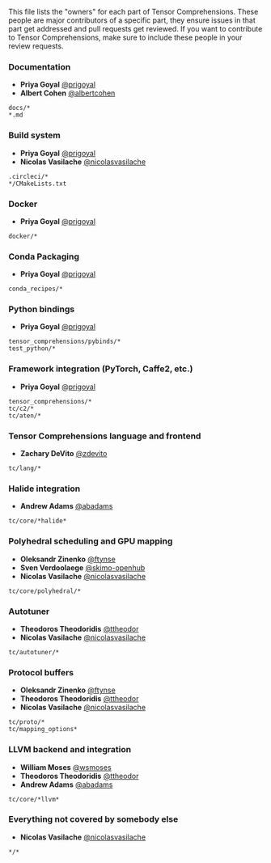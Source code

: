 This file lists the "owners" for each part of Tensor Comprehensions.
These people are major contributors of a specific part, they ensure issues in
that part get addressed and pull requests get reviewed. If you want to contribute
to Tensor Comprehensions, make sure to include these people in your review requests.

### Documentation
* **Priya Goyal** [@prigoyal](https://github.com/prigoyal)
* **Albert Cohen** [@albertcohen](https://github.com/albertcohen)
```
docs/*
*.md
```

### Build system
* **Priya Goyal** [@prigoyal](https://github.com/prigoyal)
* **Nicolas Vasilache** [@nicolasvasilache](https://github.com/nicolasvasilache)
```
.circleci/*
*/CMakeLists.txt
```

### Docker
* **Priya Goyal** [@prigoyal](https://github.com/prigoyal)
```
docker/*
```

### Conda Packaging
* **Priya Goyal** [@prigoyal](https://github.com/prigoyal)
```
conda_recipes/*
```

### Python bindings
* **Priya Goyal** [@prigoyal](https://github.com/prigoyal)
```
tensor_comprehensions/pybinds/*
test_python/*
```

### Framework integration (PyTorch, Caffe2, etc.)
* **Priya Goyal** [@prigoyal](https://github.com/prigoyal)
```
tensor_comprehensions/*
tc/c2/*
tc/aten/*
```

### Tensor Comprehensions language and frontend
* **Zachary DeVito** [@zdevito](https://github.com/zdevito)
```
tc/lang/*
```

### Halide integration
* **Andrew Adams** [@abadams](https://github.com/abadams)
```
tc/core/*halide*
```

### Polyhedral scheduling and GPU mapping
* **Oleksandr Zinenko** [@ftynse](https://github.com/ftynse)
* **Sven Verdoolaege** [@skimo-openhub](https://github.com/skimo-openhub)
* **Nicolas Vasilache** [@nicolasvasilache](https://github.com/nicolasvasilache)
```
tc/core/polyhedral/*
```

### Autotuner
* **Theodoros Theodoridis** [@ttheodor](https://github.com/ttheodor)
* **Nicolas Vasilache** [@nicolasvasilache](https://github.com/nicolasvasilache)
```
tc/autotuner/*
```

### Protocol buffers
* **Oleksandr Zinenko** [@ftynse](https://github.com/ftynse)
* **Theodoros Theodoridis** [@ttheodor](https://github.com/ttheodor)
* **Nicolas Vasilache** [@nicolasvasilache](https://github.com/nicolasvasilache)
```
tc/proto/*
tc/mapping_options*
```

### LLVM backend and integration
* **William Moses** [@wsmoses](https://github.com/wsmoses)
* **Theodoros Theodoridis** [@ttheodor](https://github.com/ttheodor)
* **Andrew Adams** [@abadams](https://github.com/abadams)
```
tc/core/*llvm*
```

### Everything not covered by somebody else
* **Nicolas Vasilache** [@nicolasvasilache](https://github.com/nicolasvasilache)
```
*/*
```
